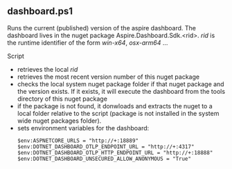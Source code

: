 ## dashboard.ps1
Runs the current (published) version of the aspire dashboard. The dashboard lives in the nuget package Aspire.Dashboard.Sdk.&lt;rid&gt;. *rid* is the runtime identifier of the form *win-x64*, *osx-arm64* ...

Script
- retrieves the local *rid*
- retrieves the most recent version number of this nuget package
- checks the local system nuget package folder if that nuget package and the version exists. If it exists, it will execute the dashboard from the tools directory of this nuget package
- if the package is not found, it donwloads and extracts the nuget to a local folder relative to the script (package is not installed in the system wide nuget packages folder).
- sets environment variables for the dashboard:
    ```
    $env:ASPNETCORE_URLS = "http://+:18889"
    $env:DOTNET_DASHBOARD_OTLP_ENDPOINT_URL = "http://+:4317"
    $env:DOTNET_DASHBOARD_OTLP_HTTP_ENDPOINT_URL = "http://+:18888"
    $env:DOTNET_DASHBOARD_UNSECURED_ALLOW_ANONYMOUS = "True"
    ```
    


